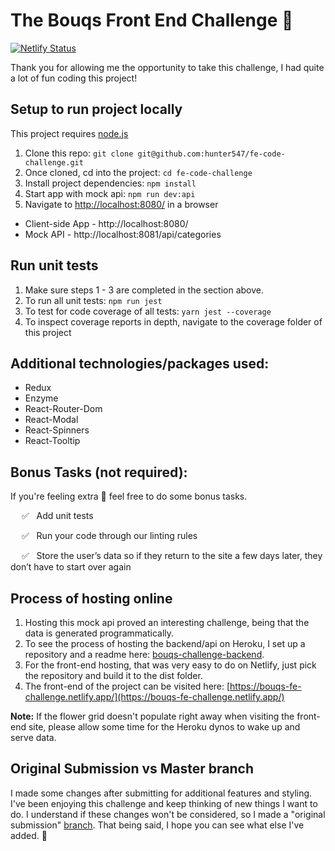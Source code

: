 # The Bouqs Front End Challenge 🌸 

[![Netlify Status](https://api.netlify.com/api/v1/badges/7d74b2f7-8c18-46cc-8d56-477fc30997fd/deploy-status)](https://app.netlify.com/sites/bouqs-fe-challenge/deploys)

Thank you for allowing me the opportunity to take this challenge, I had quite a lot of fun coding this project!

## Setup to run project locally
This project requires [node.js](https://www.npmjs.com/get-npmhttps://www.npmjs.com/get-npm)
1. Clone this repo: `git clone git@github.com:hunter547/fe-code-challenge.git`
2. Once cloned, cd into the project: `cd fe-code-challenge`
3. Install project dependencies: `npm install`
4. Start app with mock api: `npm run dev:api`
5. Navigate to [http://localhost:8080/](http://localhost:8080/) in a browser

  - Client-side App - http://localhost:8080/
  - Mock API - http://localhost:8081/api/categories

## Run unit tests
1. Make sure steps 1 - 3 are completed in the section above.
2. To run all unit tests: `npm run jest`
3. To test for code coverage of all tests: `yarn jest --coverage`
4. To inspect coverage reports in depth, navigate to the coverage folder of this project

## Additional technologies/packages used:
- Redux
- Enzyme
- React-Router-Dom
- React-Modal
- React-Spinners
- React-Tooltip


## Bonus Tasks (not required):
If you're feeling extra 💪 feel free to do some bonus tasks.

&emsp; ✅ &nbsp; Add unit tests 

&emsp; ✅ &nbsp; Run your code through our linting rules  

&emsp; ✅ &nbsp; Store the user’s data so if they return to the site a few days later, they don’t have to start over again 

## Process of hosting online
1. Hosting this mock api proved an interesting challenge, being that the data is generated programmatically.
2. To see the process of hosting the backend/api on Heroku, I set up a repository and a readme here: [bouqs-challenge-backend](https://github.com/hunter547/bouqs-challenge-backend).
3. For the front-end hosting, that was very easy to do on Netlify, just pick the repository and build it to the dist folder.
4. The front-end of the project can be visited here: [https://bouqs-fe-challenge.netlify.app/](https://bouqs-fe-challenge.netlify.app/)

**Note:** If the flower grid doesn't populate right away when visiting the front-end site, please allow some time for the Heroku dynos to wake up and serve data.

## Original Submission vs Master branch
I made some changes after submitting for additional features and styling. I've been enjoying this challenge and keep thinking of new things I want to do. I understand if these changes won't be considered, so I made a "original submission" [branch](https://github.com/hunter547/fe-code-challenge/tree/original-submission). That being said, I hope you can see what else I've added. 🙂